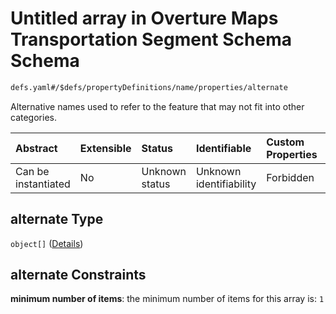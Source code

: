 # Untitled array in Overture Maps Transportation Segment Schema Schema

```txt
defs.yaml#/$defs/propertyDefinitions/name/properties/alternate
```

Alternative names used to refer to the feature that may not fit into other categories.

| Abstract            | Extensible | Status         | Identifiable            | Custom Properties | Additional Properties | Access Restrictions | Defined In                                                                                 |
| :------------------ | :--------- | :------------- | :---------------------- | :---------------- | :-------------------- | :------------------ | :----------------------------------------------------------------------------------------- |
| Can be instantiated | No         | Unknown status | Unknown identifiability | Forbidden         | Allowed               | none                | [defs.yaml\*](../../../../../../../tmp/jsonschema/schema/defs.yaml "open original schema") |

## alternate Type

`object[]` ([Details](defs-defs-propertydefinitions-nameproperty.md))

## alternate Constraints

**minimum number of items**: the minimum number of items for this array is: `1`
